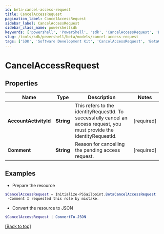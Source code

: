 ```yaml
---
id: beta-cancel-access-request
title: CancelAccessRequest
pagination_label: CancelAccessRequest
sidebar_label: CancelAccessRequest
sidebar_class_name: powershellsdk
keywords: ['powershell', 'PowerShell', 'sdk', 'CancelAccessRequest', 'BetaCancelAccessRequest'] 
slug: /tools/sdk/powershell/beta/models/cancel-access-request
tags: ['SDK', 'Software Development Kit', 'CancelAccessRequest', 'BetaCancelAccessRequest']
---
```



# CancelAccessRequest

## Properties

Name | Type | Description | Notes
------------ | ------------- | ------------- | -------------
**AccountActivityId** |  **String** | This refers to the identityRequestId. To successfully cancel an access request, you must provide the identityRequestId. | [required]
**Comment** |  **String** | Reason for cancelling the pending access request. | [required]

## Examples

- Prepare the resource
```powershell
$CancelAccessRequest = Initialize-PSSailpoint.BetaCancelAccessRequest  -AccountActivityId 2c9180835d2e5168015d32f890ca1581 `
 -Comment I requested this role by mistake.
```

- Convert the resource to JSON
```powershell
$CancelAccessRequest | ConvertTo-JSON
```


[[Back to top]](#) 

